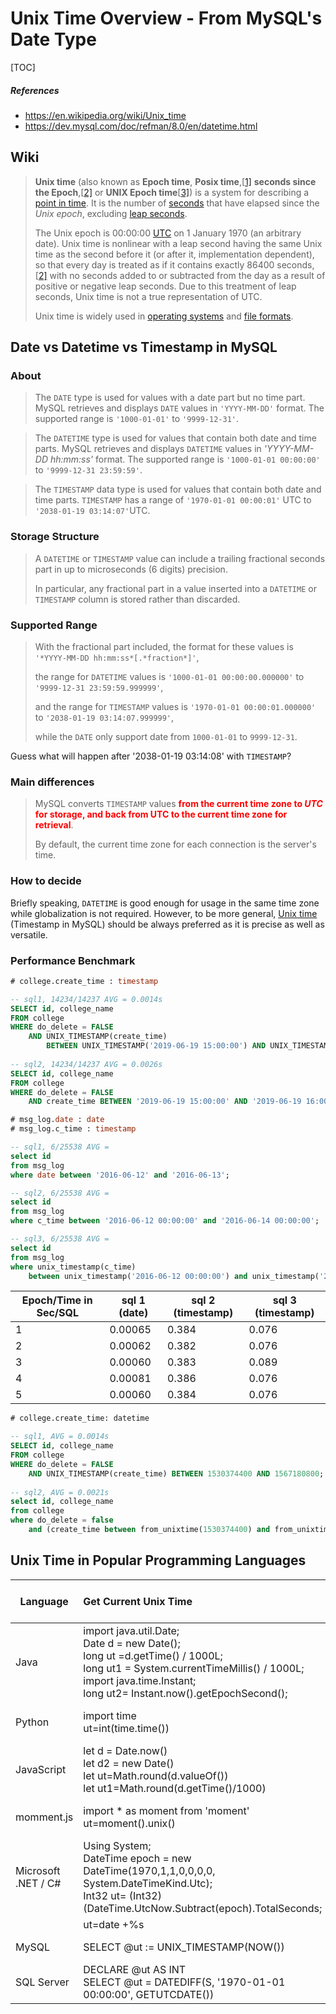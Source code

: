 # Unix Time Overview - From MySQL's Date Type

[TOC]

##### References
* https://en.wikipedia.org/wiki/Unix_time
* https://dev.mysql.com/doc/refman/8.0/en/datetime.html


## Wiki

> **Unix time** (also known as **Epoch time**, **Posix time**,[[1\]](https://en.wikipedia.org/wiki/Unix_time#cite_note-1) **seconds since the Epoch**,[[2\]](https://en.wikipedia.org/wiki/Unix_time#cite_note-single-unix-spec-4.16-2) or **UNIX Epoch time**[[3\]](https://en.wikipedia.org/wiki/Unix_time#cite_note-3)) is a system for describing a [point in time](https://en.wikipedia.org/wiki/Timestamp). It is the number of [seconds](https://en.wikipedia.org/wiki/Second) that have elapsed since the *Unix epoch*, excluding [leap seconds](https://en.wikipedia.org/wiki/Leap_second). 
>
> The Unix epoch is 00:00:00 [UTC](https://en.wikipedia.org/wiki/Coordinated_Universal_Time) on 1 January 1970 (an arbitrary date). Unix time is nonlinear with a  leap second having the same Unix time as the second before it (or after  it, implementation dependent), so that every day is treated as if it  contains exactly 86400 seconds,[[2\]](https://en.wikipedia.org/wiki/Unix_time#cite_note-single-unix-spec-4.16-2) with no seconds added to or subtracted from the day as a result of  positive or negative leap seconds. Due to this treatment of leap  seconds, Unix time is not a true representation of UTC.
>
> Unix time is widely used in [operating systems](https://en.wikipedia.org/wiki/Operating_system) and [file formats](https://en.wikipedia.org/wiki/File_format). 



## Date vs Datetime vs Timestamp in MySQL

### About

> The `DATE` type is used for values with a date part but no time part. MySQL retrieves and displays `DATE` values in `'YYYY-MM-DD'` format. The supported range is `'1000-01-01'` to `'9999-12-31'`.

>  The `DATETIME` type is used for values that contain both date and time parts. MySQL retrieves and displays `DATETIME` values in *'YYYY-MM-DD hh:mm:ss'* format. The supported range is `'1000-01-01 00:00:00'` to `'9999-12-31 23:59:59'`.

>  The `TIMESTAMP` data type is used for values that contain both date and time parts. `TIMESTAMP` has a range of `'1970-01-01 00:00:01'` UTC to `'2038-01-19 03:14:07'`UTC.

### Storage Structure

> A `DATETIME` or `TIMESTAMP` value can include a trailing fractional seconds part in up to microseconds (6 digits) precision. 
>
> In particular, any fractional part in a value inserted into a `DATETIME` or `TIMESTAMP` column is stored rather than discarded. 

### Supported Range

> With the fractional part included, the format for these values is `'*YYYY-MM-DD hh:mm:ss*[.*fraction*]'`, 
>
> the range for `DATETIME` values is `'1000-01-01 00:00:00.000000'` to `'9999-12-31 23:59:59.999999'`, 
>
> and the range for `TIMESTAMP` values is `'1970-01-01 00:00:01.000000'` to `'2038-01-19 03:14:07.999999'`,
> 
> while the `DATE` only support date from `1000-01-01` to `9999-12-31`.

Guess what will happen after '2038-01-19 03:14:08' with `TIMESTAMP`?



### Main differences

> MySQL converts `TIMESTAMP` values <b style='color:red'>from the current time zone to *UTC* for storage, and back from UTC to the current time zone for retrieval</b>. 
>
> By default, the current time zone for each connection is the server's time. 

### How to decide
Briefly speaking, `DATETIME` is good enough for usage in the same time zone while globalization is not required. However, to be more general, [Unix time](https://en.wikipedia.org/wiki/Unix_time) (Timestamp in MySQL) should be always preferred as it is precise as well as versatile.


### Performance Benchmark

```sql
# college.create_time : timestamp

-- sql1, 14234/14237 AVG = 0.0014s
SELECT id, college_name 
FROM college 
WHERE do_delete = FALSE 
	AND UNIX_TIMESTAMP(create_time) 
		BETWEEN UNIX_TIMESTAMP('2019-06-19 15:00:00') AND UNIX_TIMESTAMP('2019-06-19 16:00:00');
        
-- sql2, 14234/14237 AVG = 0.0026s       
SELECT id, college_name 
FROM college 
WHERE do_delete = FALSE 
	AND create_time BETWEEN '2019-06-19 15:00:00' AND '2019-06-19 16:00:00';
```



```SQL
# msg_log.date : date
# msg_log.c_time : timestamp

-- sql1, 6/25538 AVG = 
select id 
from msg_log 
where date between '2016-06-12' and '2016-06-13';

-- sql2, 6/25538 AVG = 
select id 
from msg_log 
where c_time between '2016-06-12 00:00:00' and '2016-06-14 00:00:00';

-- sql3, 6/25538 AVG = 
select id 
from msg_log 
where unix_timestamp(c_time) 
	between unix_timestamp('2016-06-12 00:00:00') and unix_timestamp('2016-06-14 00:00:00');
```

| Epoch/Time in Sec/SQL | sql 1 (date) | sql 2 (timestamp) | sql 3 (timestamp) |
| -------------- | ------------ | ---------------- | ---------------- |
| 1              | 0.00065      | 0.384            | 0.076            |
| 2              | 0.00062      | 0.382            | 0.076            |
| 3              | 0.00060      | 0.383            | 0.089            |
| 4              | 0.00081      | 0.386            | 0.076            |
| 5              | 0.00060      | 0.384            | 0.076            |

```sql
# college.create_time: datetime

-- sql1, AVG = 0.0014s
SELECT id, college_name 
FROM college 
WHERE do_delete = FALSE 
	AND UNIX_TIMESTAMP(create_time) BETWEEN 1530374400 AND 1567180800;
       
-- sql2, AVG = 0.0021s
select id, college_name 
from college 
where do_delete = false 
	and (create_time between from_unixtime(1530374400) and from_unixtime(1567180800));
```


## Unix Time in Popular Programming Languages 
| Language            | Get Current Unix Time                                        | Unix Time -> String<br />ut=1633060800<br />s="2021-10-01 12:00:00" | String -> Unix Time<br />s="2021-10-01 12:00:00"<br />ut=1633060800 |
| ------------------- | :----------------------------------------------------------- | ------------------------------------------------------------ | ------------------------------------------------------------ |
| Java                | import java.util.Date;<br />Date d = new Date();<br />long ut =d.getTime() / 1000L;<br />long ut1 = System.currentTimeMillis() / 1000L;<br />import java.time.Instant;<br />long ut2= Instant.now().getEpochSecond();<br /> | DateTimeFormatter f= DateTimeFormatter.ofPattern("yyyy-MM-dd hh:mm:ss"); <br />d.toString(f) | d=DateTime.parse(s, f);<br />LocalDate d2= LocalDate.parse(s, f);<br />long ut = d.getTime()/1000L; |
| Python              | import time <br />ut=int(time.time())                        | d=time.localtime(ut)<br />s=time.strftime(f, d)              | f="%Y-%m-%d %H:%M:%S"<br />d=time.strptime(s, f)<br />ut=int(time.mktime(d)) |
| JavaScript          | let d = Date.now() <br />let d2 = new Date() <br />let ut=Math.round(d.valueOf())<br />let ut1=Math.round(d.getTime()/1000) | // approximate output<br />let s=ut.toLocaleString()         | ut=Math.round(Date.parse(s).getTimes()/1000) // Date.parse() is not recommended as ES5 though |
| momment.js          | import * as moment from 'moment'<br />ut=moment().unix()     | let m=moment(ut)<br />let f="YYYY-MM-DD HH:hh:ss"<br />let s=m.format(f) | m = moment(s, f)                                             |
| Microsoft .NET / C# | Using System;<br />DateTime epoch = new DateTime(1970,1,1,0,0,0,0, System.DateTimeKind.Utc);<br />Int32 ut= (Int32)(DateTime.UtcNow.Subtract(epoch).TotalSeconds; | DateTime dt= epoch.AddSeconds( ut).ToLocalTime();<br />var s = dt.ToString("yyyyMMdd HH:mm:ss") | DateTime.Parse(s, "yyyyMMdd HH:mm:ssZ")                      |
|                     | ut=date +%s                                                  | s=date -d "@$ut" +"%F %R:%S"                                 | date --date="$s" +%s                                         |
| MySQL               | SELECT @ut := UNIX_TIMESTAMP(NOW())                          | SELECT @s:=FROM_UNIXTIME(@ut, "%Y-%m-%d %T")                 | DATE_FORMAT(@s,"%Y-%m-%d %T")                                |
| SQL Server          | DECLARE @ut AS INT<br />SELECT @ut = DATEDIFF(S, '1970-01-01 00:00:00', GETUTCDATE()) | DECLARE @s AS VARCHAR(30)<br />SELECT @s =DATEADD(S, @ut, '1970-01-01 00:00:00') | SELECT @ut = DATEDIFF(S, '1970-01-01 00:00:00', @s)          |



​	